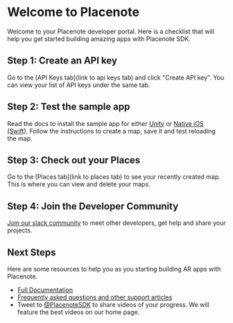 # **Welcome to Placenote**
Welcome to your Placenote developer portal. Here is a checklist that will help you get started building amazing apps with Placenote SDK.

## **Step 1: Create an API key**
Go to the [API Keys tab](link to api keys tab) and click "Create API key". You can view your list of API keys under the same tab.

## **Step 2: Test the sample app**
Read the docs to install the sample app for either [Unity](https://placenote.com/docs/unity/about/) or [Native iOS (Swift)](https://placenote.com/docs/swift/about/). Follow the instructions to create a map, save it and test reloading the map.

## **Step 3: Check out your Places**
Go to the [Places tab](link to places tab) to see your recently created map. This is where you can view and delete your maps.

## **Step 4: Join the Developer Community**
[Join our slack community](https://placenote.com/slack) to meet other developers, get help and share your projects.

## **Next Steps**
Here are some resources to help you as you starting building AR apps with Placenote.

* [Full Documentation](https://placenote.com/docs)
* [Frequently asked questions and other support articles](https://help.placenote.com)
* Tweet to [@PlacenoteSDK](https://twitter.com/placenotesdk) to share videos of your progress. We will feature the best videos on our home page.

